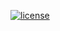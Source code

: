[![license](https://img.shields.io/github/license/mashape/apistatus.svg)](https://raw.githubusercontent.com/kynosarges/tektosyne/master/LICENSE.txt)